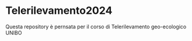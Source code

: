 # Telerilevamento2024

Questa repository è pernsata per il corso di Telerilevamento geo-ecologico UNIBO
